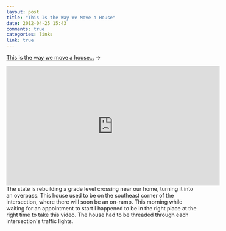 ```yaml
---
layout: post
title: "This Is the Way We Move a House"
date: 2012-04-25 15:43
comments: true
categories: links
link: true
---
```

[This is the way we move a house...](http://youtu.be/A5iu3Ze6Aeg "This is the way we move a house...") &rarr;  
<iframe width="560" height="315" src="http://www.youtube.com/embed/A5iu3Ze6Aeg" frameborder="0" allowfullscreen></iframe>  
The state is rebuilding a grade level crossing near our home, turning it into an overpass. This house used to be on the southeast corner of the intersection, where there will soon be an on-ramp. This morning while waiting for an appointment to start I happened to be in the right place at the right time to take this video. The house had to be threaded through each intersection's traffic lights.